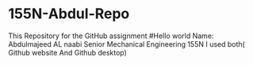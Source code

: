 # 155N-Abdul-Repo
This Repository for the GitHub assignment 
#Hello world
Name: Abdulmajeed AL naabi
Senior
Mechanical Engineering 
155N
I used both( Github website And Github desktop)
